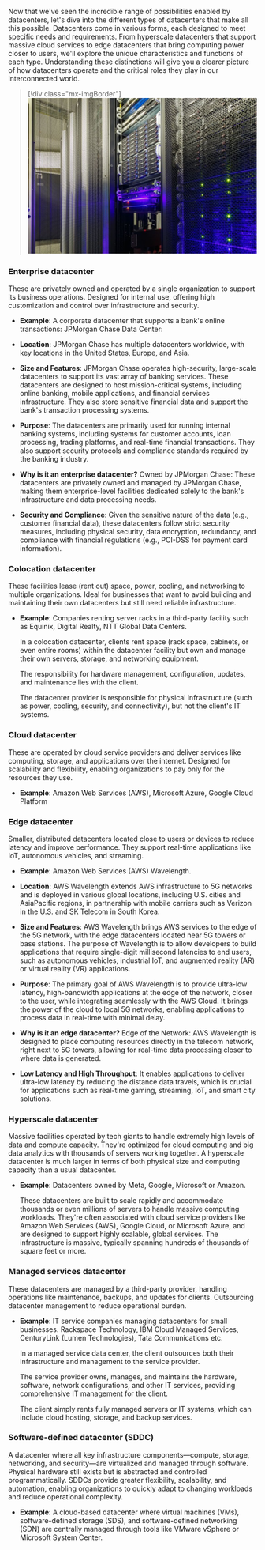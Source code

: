 Now that we've seen the incredible range of possibilities enabled by datacenters, let's dive into the different types of datacenters that make all this possible. Datacenters come in various forms, each designed to meet specific needs and requirements. From hyperscale datacenters that support massive cloud services to edge datacenters that bring computing power closer to users, we'll explore the unique characteristics and functions of each type. Understanding these distinctions will give you a clearer picture of how datacenters operate and the critical roles they play in our interconnected world.
>[!div class="mx-imgBorder"]
>[![Screenshot of the server rack in a data center showcases densely packed, high-performance computing hardware with active status lights and efficient cooling infrastructure.](../media/datacenters-type.jpg)](../media/datacenters-type.jpg#lightbox)

### Enterprise datacenter

These are privately owned and operated by a single organization to support its business operations. Designed for internal use, offering high customization and control over infrastructure and security.

- **Example**: A corporate datacenter that supports a bank's online transactions: JPMorgan Chase Data Center:

- **Location**: JPMorgan Chase has multiple datacenters worldwide, with key locations in the United States, Europe, and Asia.

- **Size and Features**: JPMorgan Chase operates high-security, large-scale datacenters to support its vast array of banking services. These datacenters are designed to host mission-critical systems, including online banking, mobile applications, and financial services infrastructure. They also store sensitive financial data and support the bank's transaction processing systems.

- **Purpose**: The datacenters are primarily used for running internal banking systems, including systems for customer accounts, loan processing, trading platforms, and real-time financial transactions. They also support security protocols and compliance standards required by the banking industry.

- **Why is it an enterprise datacenter?** Owned by JPMorgan Chase: These datacenters are privately owned and managed by JPMorgan Chase, making them enterprise-level facilities dedicated solely to the bank's infrastructure and data processing needs.

- **Security and Compliance**: Given the sensitive nature of the data (e.g., customer financial data), these datacenters follow strict security measures, including physical security, data encryption, redundancy, and compliance with financial regulations (e.g., PCI-DSS for payment card information).

### Colocation datacenter

These facilities lease (rent out) space, power, cooling, and networking to multiple organizations. Ideal for businesses that want to avoid building and maintaining their own datacenters but still need reliable infrastructure.

- **Example**: Companies renting server racks in a third-party facility such as Equinix, Digital Realty, NTT Global Data Centers.

    In a colocation datacenter, clients rent space (rack space, cabinets, or even entire rooms) within the datacenter facility but own and manage their own servers, storage, and networking equipment.

    The responsibility for hardware management, configuration, updates, and maintenance lies with the client.

    The datacenter provider is responsible for physical infrastructure (such as power, cooling, security, and connectivity), but not the client's IT systems.

### Cloud datacenter

These are operated by cloud service providers and deliver services like computing, storage, and applications over the internet. Designed for scalability and flexibility, enabling organizations to pay only for the resources they use.

- **Example**: Amazon Web Services (AWS), Microsoft Azure, Google Cloud Platform

### Edge datacenter

Smaller, distributed datacenters located close to users or devices to reduce latency and improve performance. They support real-time applications like IoT, autonomous vehicles, and streaming.

- **Example**: Amazon Web Services (AWS) Wavelength.

- **Location**: AWS Wavelength extends AWS infrastructure to 5G networks and is deployed in various global locations, including U.S. cities and AsiaPacific regions, in partnership with mobile carriers such as Verizon in the U.S. and SK Telecom in South Korea.

- **Size and Features**: AWS Wavelength brings AWS services to the edge of the 5G network, with the edge datacenters located near 5G towers or base stations. The purpose of Wavelength is to allow developers to build applications that require single-digit millisecond latencies to end users, such as autonomous vehicles, industrial IoT, and augmented reality (AR) or virtual reality (VR) applications.

- **Purpose**: The primary goal of AWS Wavelength is to provide ultra-low latency, high-bandwidth applications at the edge of the network, closer to the user, while integrating seamlessly with the AWS Cloud. It brings the power of the cloud to local 5G networks, enabling applications to process data in real-time with minimal delay.

- **Why is it an edge datacenter?** Edge of the Network: AWS Wavelength is designed to place computing resources directly in the telecom network, right next to 5G towers, allowing for real-time data processing closer to where data is generated.

- **Low Latency and High Throughput**: It enables applications to deliver ultra-low latency by reducing the distance data travels, which is crucial for applications such as real-time gaming, streaming, IoT, and smart city solutions.

### Hyperscale datacenter

Massive facilities operated by tech giants to handle extremely high levels of data and compute capacity. They're optimized for cloud computing and big data analytics with thousands of servers working together. A hyperscale datacenter is much larger in terms of both physical size and computing capacity than a usual datacenter.

- **Example**: Datacenters owned by Meta, Google, Microsoft or Amazon.

    These datacenters are built to scale rapidly and accommodate thousands or even millions of servers to handle massive computing workloads. They're often associated with cloud service providers like Amazon Web Services (AWS), Google Cloud, or Microsoft Azure, and are designed to support highly scalable, global services. The infrastructure is massive, typically spanning hundreds of thousands of square feet or more.

### Managed services datacenter

These datacenters are managed by a third-party provider, handling operations like maintenance, backups, and updates for clients. Outsourcing datacenter management to reduce operational burden.

- **Example**: IT service companies managing datacenters for small businesses. Rackspace Technology, IBM Cloud Managed Services, CenturyLink (Lumen Technologies), Tata Communications etc.

    In a managed service data center, the client outsources both their infrastructure and management to the service provider.

    The service provider owns, manages, and maintains the hardware, software, network configurations, and other IT services, providing comprehensive IT management for the client.

    The client simply rents fully managed servers or IT systems, which can include cloud hosting, storage, and backup services.

### Software-defined datacenter (SDDC)

A datacenter where all key infrastructure components—compute, storage, networking, and security—are virtualized and managed through software. Physical hardware still exists but is abstracted and controlled programmatically. SDDCs provide greater flexibility, scalability, and automation, enabling organizations to quickly adapt to changing workloads and reduce operational complexity.

- **Example**: A cloud-based datacenter where virtual machines (VMs), software-defined storage (SDS), and software-defined networking (SDN) are centrally managed through tools like VMware vSphere or Microsoft System Center.
